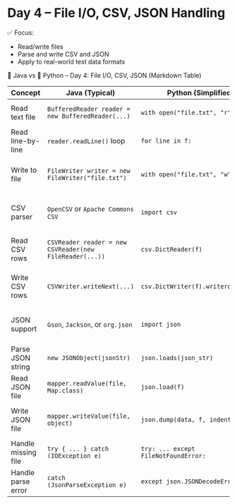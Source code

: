 # Day 4 – File I/O, CSV, JSON Handling

✅ Focus:
- Read/write files
- Parse and write CSV and JSON
- Apply to real-world test data formats

📁 Java vs 🐍 Python – Day 4: File I/O, CSV, JSON (Markdown Table)

| Concept                  | Java (Typical)                                           | Python (Simplified)                             | Notes                                          |
|--------------------------|-----------------------------------------------------------|--------------------------------------------------|------------------------------------------------|
| Read text file           | `BufferedReader reader = new BufferedReader(...)`       | `with open("file.txt", "r") as f:`              | `with` ensures auto-close                     |
| Read line-by-line        | `reader.readLine()` loop                                | `for line in f:`                                | Python is iterable by default                 |
| Write to file            | `FileWriter writer = new FileWriter("file.txt")`        | `with open("file.txt", "w") as f:`              | Auto-closes + indentation cleaner             |
| CSV parser               | `OpenCSV` or `Apache Commons CSV`                       | `import csv`                                    | Built-in CSV module in Python                 |
| Read CSV rows            | `CSVReader reader = new CSVReader(new FileReader(...))` | `csv.DictReader(f)`                             | `DictReader` returns rows as dictionaries     |
| Write CSV rows           | `CSVWriter.writeNext(...)`                              | `csv.DictWriter(f).writerow({...})`             | Requires header definition in both            |
| JSON support             | `Gson`, `Jackson`, or `org.json`                        | `import json`                                   | Native JSON support in Python                 |
| Parse JSON string        | `new JSONObject(jsonStr)`                               | `json.loads(json_str)`                          | Python returns dict                           |
| Read JSON file           | `mapper.readValue(file, Map.class)`                     | `json.load(f)`                                  | File must be opened before use                |
| Write JSON file          | `mapper.writeValue(file, object)`                       | `json.dump(data, f, indent=2)`                  | `indent` pretty-prints the output             |
| Handle missing file      | `try { ... } catch (IOException e)`                     | `try: ... except FileNotFoundError:`            | Cleaner error names                           |
| Handle parse error       | `catch (JsonParseException e)`                          | `except json.JSONDecodeError:`                  | Python has granular exceptions                |

